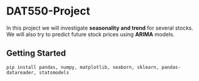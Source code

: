 # DAT550-Project

In this project we will investigate **seasonality and trend** for several stocks. <br>
We will also try to predict future stock prices using **ARIMA** models.

## Getting Started
```
pip install pandas, numpy, matplotlib, seaborn, sklearn, pandas-datareader, statsmodels
```